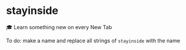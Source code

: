 # stayinside

🎓 Learn something new on every New Tab

To do: make a name and replace all strings of `stayinside` with the name
